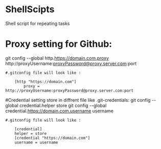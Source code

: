 # ShellScipts
Shell script for repeating tasks 

# Proxy setting for Github:
   git config --global http.https://domain.com.proxy http://proxyUsername:proxyPassword@proxy.server.com:port

    #.gitconfig file will look like :
    	
		[http "https://domain.com"]
			proxy = http://proxyUsername:proxyPassword@proxy.server.com:port


#Credential setting store in diffrent file like .git-credentials: 
git config --global credential.helper store
git config --global credential.https://domain.com.username username

	#.gitconfig file will look like :

	    [credential]
		helper = store
		[credential "https://domain.com"]
	 	username = username
 